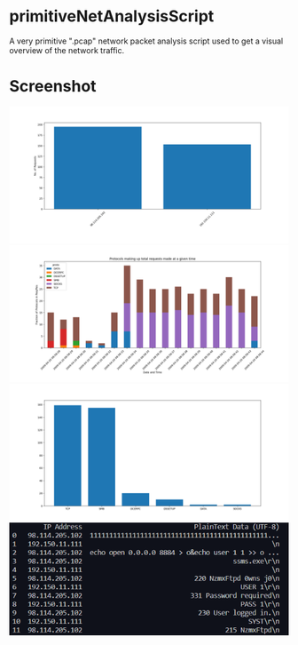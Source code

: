 # primitiveNetAnalysisScript
A very primitive ".pcap" network packet analysis script used to get a visual overview of the network traffic.

# Screenshot
![alt text](https://github.com/SomnathDas/primitiveNetAnalysisScript/blob/main/Sample/Figure_1.png)
![alt text](https://github.com/SomnathDas/primitiveNetAnalysisScript/blob/main/Sample/Figure_3.png)
![alt text](https://github.com/SomnathDas/primitiveNetAnalysisScript/blob/main/Sample/Figure_2.png)
![alt text](https://github.com/SomnathDas/primitiveNetAnalysisScript/blob/main/Sample/Figure-4.png)
